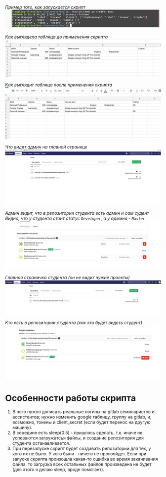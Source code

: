 _Пример того, как запускается скрипт_
![](/images/usage_example.png)

_Как выглядела таблица до применения скрипта_
![](/images/table_before.png)

_Как выглядит таблица после применения скрипта_
![](/images/table_after.png)

_Что видит админ на главной странице_
![](/images/admin_front_page.png)

_Админ видит, что в репозитории студента есть админ и сам судент_
_Видно, что у студента стоит статус `Developer`, а у админа - `Master`_
![](/images/students_repo_members_view_from_admin.png)

_Главная страничка студента (он не видит чужие проекты)_
![](/images/student_front_page_view.png)

_Кто есть в репозитории студента (как это будет видеть студент)_
![](/images/student_repo_members_view_from_student.png)

# Особенности работы скрипта
1. В него нужно дописать реальные логины на gitlab семинаристов и ассистентов; нужно изменить google таблицу, группу на gitlab, и, возможно, токены и client_secret (если будет перенос на другую машину).
2. В середине есть sleep(0.5) - пришлось сделать, т.к. иначе не успеваются загружатсья файлы, и создание репозитория для студента останавливается.
3. При перезапуске скрипт будет создавать репозитории для тех, у кого их не было. У кого были - ничего не произойдет. Если при запуске скрипта произошла какая-то ошибка во время закачивания файла, то загрузка всех остальных файлов произведена не будет (для этого я делаю sleep, вроде помогает).